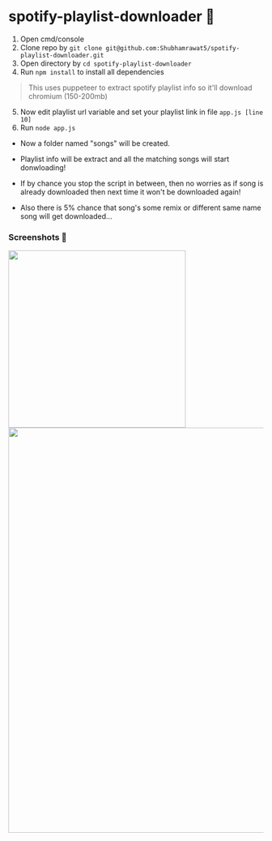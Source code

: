 # spotify-playlist-downloader 🎵

1. Open cmd/console
2. Clone repo by `git clone git@github.com:Shubhamrawat5/spotify-playlist-downloader.git`
3. Open directory by `cd spotify-playlist-downloader`
4. Run `npm install` to install all dependencies

> This uses puppeteer to extract spotify playlist info so it'll download chromium (150-200mb)

5. Now edit playlist url variable and set your playlist link in file `app.js [line 10]`
6. Run `node app.js`

- Now a folder named "songs" will be created.

- Playlist info will be extract and all the matching songs will start donwloading!

- If by chance you stop the script in between, then no worries as if song is already downloaded then next time it won't be downloaded again!

- Also there is 5% chance that song's some remix or different same name song will get downloaded...

### Screenshots 🚀

<img src = "https://i.ibb.co/ScGmnj3/download-spotify-to-mp3.png" width="350"/>
<img src = "https://i.ibb.co/0MfLvNy/spo.png" width="800"/>
